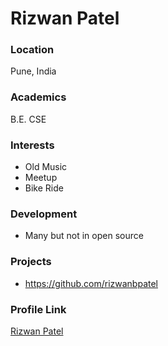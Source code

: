 # Rizwan Patel

### Location

Pune, India

### Academics

B.E. CSE

### Interests

- Old Music
- Meetup
- Bike Ride

### Development

- Many but not in open source

### Projects

- https://github.com/rizwanbpatel

### Profile Link

[Rizwan Patel](https://github.com/rizwanbpatel)